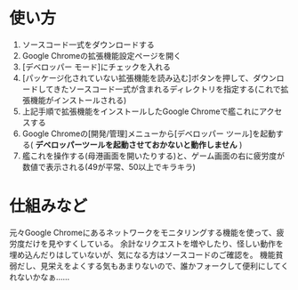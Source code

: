 # 使い方
1. ソースコード一式をダウンロードする
2. Google Chromeの拡張機能設定ページを開く
3. [デベロッパー モード]にチェックを入れる
4. [パッケージ化されていない拡張機能を読み込む]ボタンを押して、ダウンロードしてきたソースコード一式が含まれるディレクトリを指定する(これで拡張機能がインストールされる)
5. 上記手順で拡張機能をインストールしたGoogle Chromeで艦これにアクセスする
6. Google Chromeの[開発/管理]メニューから[デベロッパー ツール]を起動する( **デベロッパーツールを起動させておかないと動作しません** )
7. 艦これを操作する(母港画面を開いたりする)と、ゲーム画面の右に疲労度が数値で表示される(49が平常、50以上でキラキラ)

# 仕組みなど
元々Google Chromeにあるネットワークをモニタリングする機能を使って、疲労度だけを見やすくしている。
余計なリクエストを増やしたり、怪しい動作を埋め込んだりはしていないが、気になる方はソースコードのご確認を。
機能貧弱だし、見栄えをよくする気もあまりないので、誰かフォークして便利にしてくれないかなぁ……

